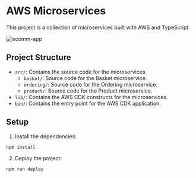 # AWS Microservices

This project is a collection of microservices built with AWS and TypeScript.

![ecomm-app](https://github.com/tvnisp/aws-microservices/assets/50343752/447a7bc6-0aa4-43cf-b381-0a83a880b5c3)

## Project Structure

- `src/`: Contains the source code for the microservices.
  - `basket/`: Source code for the Basket microservice.
  - `ordering/`: Source code for the Ordering microservice.
  - `product/`: Source code for the Product microservice.
- `lib/`: Contains the AWS CDK constructs for the microservices.
- `bin/`: Contains the entry point for the AWS CDK application.

## Setup

1. Install the dependencies:

```sh
npm install
```

2. Deploy the project:

```sh
npm run deploy
```
